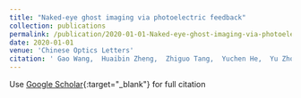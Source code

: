 ```yaml
---
title: "Naked-eye ghost imaging via photoelectric feedback"
collection: publications
permalink: /publication/2020-01-01-Naked-eye-ghost-imaging-via-photoelectric-feedback
date: 2020-01-01
venue: 'Chinese Optics Letters'
citation: ' Gao Wang,  Huaibin Zheng,  Zhiguo Tang,  Yuchen He,  Yu Zhou,  Hui Chen,  Jianbin Liu,  Yuan Yuan,  Fuli Li,  Zhuo Xu, &quot;Naked-eye ghost imaging via photoelectric feedback.&quot; Chinese Optics Letters, 2020.'
---
```

Use [Google Scholar](https://scholar.google.com/scholar?q=Naked+eye+ghost+imaging+via+photoelectric+feedback){:target="_blank"} for full citation
